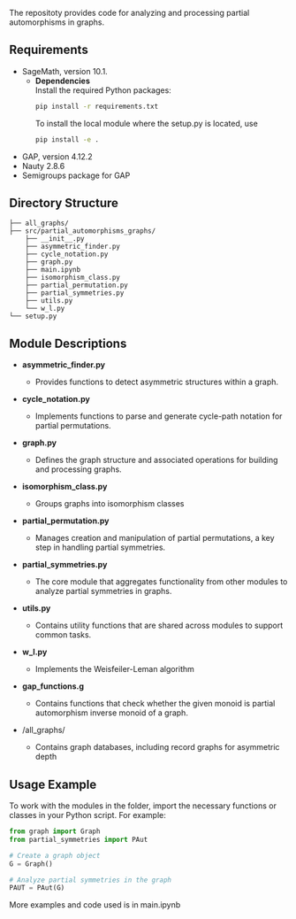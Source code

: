 
The repositoty provides code for analyzing and processing partial automorphisms in graphs. 

## Requirements

- SageMath, version 10.1.
	- **Dependencies**  
	  Install the required Python packages:
	  ```sh
	  pip install -r requirements.txt
	  ```
	  To install the local module where the setup.py is located, use
	  ```sh
	  pip install -e .    
	  ```
- GAP, version 4.12.2
- Nauty 2.8.6
- Semigroups package for GAP

## Directory Structure
```
├── all_graphs/  
├── src/partial_automorphisms_graphs/
	├── __init__.py
	├── asymmetric_finder.py
	├── cycle_notation.py
	├── graph.py
	├── main.ipynb
	├── isomorphism_class.py
	├── partial_permutation.py
	├── partial_symmetries.py
	├── utils.py
	└── w_l.py
└── setup.py
```

## Module Descriptions

- **asymmetric_finder.py** 
	- Provides functions to detect asymmetric structures within a graph.

- **cycle_notation.py**  
	- Implements functions to parse and generate cycle-path notation for partial permutations.

- **graph.py**  
	- Defines the graph structure and associated operations for building and processing graphs.

- **isomorphism_class.py**  
	- Groups graphs into isomorphism classes

- **partial_permutation.py**  
	- Manages creation and manipulation of partial permutations, a key step in handling partial symmetries.

- **partial_symmetries.py**  
	- The core module that aggregates functionality from other modules to analyze partial symmetries in graphs.

- **utils.py**  
	- Contains utility functions that are shared across modules to support common tasks.

- **w_l.py**  
	- Implements the Weisfeiler-Leman algorithm

- **gap_functions.g**
	- Contains functions that check whether the given monoid is partial automorphism inverse monoid of a graph.

- /all_graphs/
	- Contains graph databases, including record graphs for asymmetric depth

## Usage Example

To work with the modules in the folder, import the necessary functions or classes in your Python script. For example:

```python
from graph import Graph
from partial_symmetries import PAut

# Create a graph object
G = Graph()

# Analyze partial symmetries in the graph
PAUT = PAut(G)
```

More examples and code used is in main.ipynb
